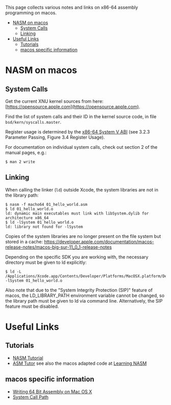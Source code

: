 This page collects various notes and links on x86-64 assembly programming on macos.

- [NASM on macos](#nasm-on-macos)
  - [System Calls](#system-calls)
  - [Linking](#linking)
- [Useful Links](#useful-links)
  - [Tutorials](#tutorials)
  - [macos specific information](#macos-specific-information)


# NASM on macos


## System Calls

Get the current XNU kernel sources from here: [https://opensource.apple.com](https://opensource.apple.com).

Find the list of system calls and their ID in the kernel source code, in file `bsd/kern/syscalls.master`.

Register usage is determined by the [x86-64 System V ABI](https://gitlab.com/x86-psABIs/x86-64-ABI) (see 3.2.3 Parameter Passing, Figure 3.4 Register Usage).

For documentation on individual system calls, check out section 2 of the manual pages, e.g.:

```
$ man 2 write
```


## Linking

When calling the linker (`ld`) outside Xcode, the system libraries are not in the library path:
  
```
$ nasm -f macho64 01_hello_world.asm
$ ld 01_hello_world.o
ld: dynamic main executables must link with libSystem.dylib for architecture x86_64
$ ld -lSystem 01_hello_world.o
ld: library not found for -lSystem
```

Copies of the system libraries are no longer present on the file system but stored in a cache:
https://developer.apple.com/documentation/macos-release-notes/macos-big-sur-11_0_1-release-notes

Depending on the specific SDK you are working with, the necessary directory must be given to ld explicitly:

```
$ ld -L /Applications/Xcode.app/Contents/Developer/Platforms/MacOSX.platform/Developer/SDKs/MacOSX.sdk/usr/lib -lSystem 01_hello_world.o
```

Also note that due to the "System Integrity Protection (SIP)" feature of macos, the LD_LIBRARY_PATH environment variable cannot be changed, so the library path must be given to ld via command line. Alternatively, the SIP feature must be disabled.


# Useful Links

## Tutorials

* [NASM Tutorial](https://cs.lmu.edu/~ray/notes/nasmtutorial)
* [ASM Tutor](https://asmtutor.com)
  see also the macos adapted code at [Learning NASM](https://github.com/lordbaduk/learning-nasm)

## macos specific information

* [Writing 64 Bit Assembly on Mac OS X](http://www.idryman.org/blog/2014/12/02/writing-64-bit-assembly-on-mac-os-x)
* [System Call  Path](https://gist.github.com/yrp604/23e86dce9ca12bf514ef)
